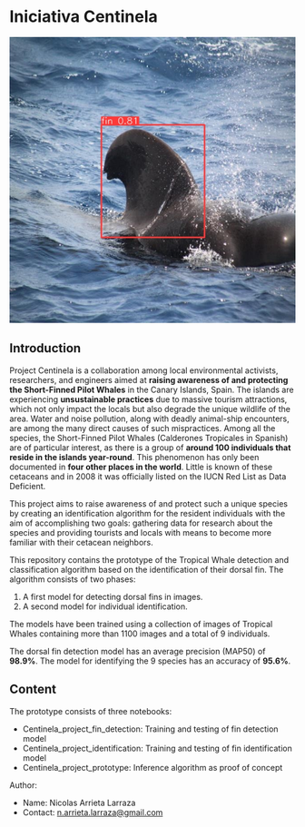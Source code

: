 # Iniciativa Centinela

![Fin detection](images/example_fin_detection.jpg)

## Introduction
Project Centinela is a collaboration among local environmental activists, researchers, and engineers aimed at **raising awareness of and protecting the Short-Finned Pilot Whales** in the Canary Islands, Spain. The islands are experiencing **unsustainable practices** due to massive tourism attractions, which not only impact the locals but also degrade the unique wildlife of the area. Water and noise pollution, along with deadly animal-ship encounters, are among the many direct causes of such mispractices. Among all the species, the Short-Finned Pilot Whales (Calderones Tropicales in Spanish) are of particular interest, as there is a group of **around 100 individuals that reside in the islands year-round**. This phenomenon has only been documented in **four other places in the world**. Little is known of these cetaceans and in 2008 it was officially listed on the IUCN Red List as Data Deficient.

This project aims to raise awareness of and protect such a unique species by creating an identification algorithm for the resident individuals with the aim of accomplishing two goals: gathering data for research about the species and providing tourists and locals with means to become more familiar with their cetacean neighbors.

This repository contains the prototype of the Tropical Whale detection and classification algorithm based on the identification of their dorsal fin. The algorithm consists of two phases:

1. A first model for detecting dorsal fins in images.
2. A second model for individual identification.

The models have been trained using a collection of images of Tropical Whales containing more than 1100 images and a total of 9 individuals.

The dorsal fin detection model has an average precision (MAP50) of **98.9%**.
The model for identifying the 9 species has an accuracy of **95.6%**.

## Content

The prototype consists of three notebooks:

* Centinela_project_fin_detection: Training and testing of fin detection model
* Centinela_project_identification: Training and testing of fin identification model
* Centinela_project_prototype: Inference algorithm as proof of concept

Author:
- Name: Nicolas Arrieta Larraza
- Contact: n.arrieta.larraza@gmail.com
  
